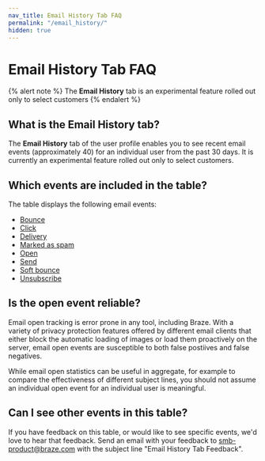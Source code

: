 ```yaml
---
nav_title: Email History Tab FAQ
permalink: "/email_history/"
hidden: true
---
```


# Email History Tab FAQ

{% alert note %}
The **Email History** tab is an experimental feature rolled out only to select customers
{% endalert %}

## What is the Email History tab?

The **Email History** tab of the user profile enables you to see recent email events (approximately 40) for an individual user from the past 30 days. It is currently an experimental feature rolled out only to select customers.

## Which events are included in the table?

The table displays the following email events:

- [Bounce]({{site.baseurl}}/user_guide/data_and_analytics/braze_currents/event_glossary/message_engagement_events#email-bounce-event)
- [Click]({{site.baseurl}}/user_guide/data_and_analytics/braze_currents/event_glossary/message_engagement_events#email-clicks-events)
- [Delivery]({{site.baseurl}}/user_guide/data_and_analytics/braze_currents/event_glossary/message_engagement_events#email-delivery-events)
- [Marked as spam]({{site.baseurl}}/user_guide/data_and_analytics/braze_currents/event_glossary/message_engagement_events#email-spam-events)
- [Open]({{site.baseurl}}/user_guide/data_and_analytics/braze_currents/event_glossary/message_engagement_events#email-open-events)
- [Send]({{site.baseurl}}/user_guide/data_and_analytics/braze_currents/event_glossary/message_engagement_events#email-send-events)
- [Soft bounce]({{site.baseurl}}/user_guide/data_and_analytics/braze_currents/event_glossary/message_engagement_events#email-soft-bounce-event)
- [Unsubscribe]({{site.baseurl}}/user_guide/data_and_analytics/braze_currents/event_glossary/message_engagement_events#email-unsubscribe-events)

## Is the open event reliable?

Email open tracking is error prone in any tool, including Braze. With a variety of privacy protection features offered by different email clients that either block the automatic loading of images or load them proactively on the server, email open events are susceptible to both false postiives and false negatives. 

While email open statistics can be useful in aggregate, for example to compare the effectiveness of different subject lines, you should not assume an individual open event for an individual user is meaningful.

## Can I see other events in this table?

If you have feedback on this table, or would like to see specific events, we'd love to hear that feedback. Send an email with your feedback to [smb-product@braze.com](mailto:smb-product@braze.com?subject=Email%20History%20Tab%20Feedback) with the subject line "Email History Tab Feedback".
